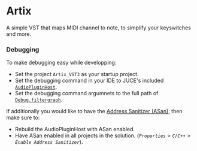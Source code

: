 # Artix
A simple VST that maps MIDI channel to note, to simplify your keyswitches and more.


### Debugging
To make debugging easy while developping:
- Set the project `Artix_VST3` as your startup project.
- Set the debugging command in your IDE to JUCE's included [`AudioPluginHost`](https://github.com/juce-framework/JUCE/tree/master/extras/AudioPluginHost).
- Set the debugging command argumnets to the full path of [`Debug.filtergraph`](Debug.filtergraph).

If additionally you would like to have the [Address Sanitizer \(ASan\)](https://learn.microsoft.com/en-us/cpp/sanitizers/asan?view=msvc-170), then make sure to:
- Rebuild the AudioPluginHost with ASan enabled.
- Have ASan enabled in all projects in the solution. (*`Properties`* > *`C/C++`* > *`Enable Address Sanitizer`*).